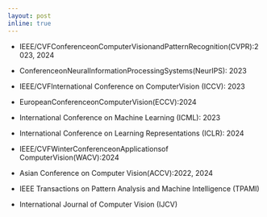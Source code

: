 ```yaml
---
layout: post
inline: true
---
```


- IEEE/CVFConferenceonComputerVisionandPatternRecognition(CVPR):2023, 2024
- ConferenceonNeuralInformationProcessingSystems(NeurIPS): 2023
- IEEE/CVFInternational Conference on ComputerVision (ICCV): 2023
- EuropeanConferenceonComputerVision(ECCV):2024
- International Conference on Machine Learning (ICML): 2023
- International Conference on Learning Representations (ICLR): 2024
- IEEE/CVFWinterConferenceonApplicationsof ComputerVision(WACV):2024
- Asian Conference on Computer Vision(ACCV):2022, 2024

- IEEE Transactions on Pattern Analysis and Machine Intelligence (TPAMI)
- International Journal of Computer Vision (IJCV)